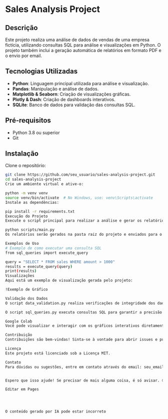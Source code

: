 # Sales Analysis Project

## Descrição
Este projeto realiza uma análise de dados de vendas de uma empresa fictícia, utilizando consultas SQL para análise e visualizações em Python. O projeto também inclui a geração automática de relatórios em formato PDF e o envio por email.

## Tecnologias Utilizadas
- **Python**: Linguagem principal utilizada para análise e visualização.
- **Pandas**: Manipulação e análise de dados.
- **Matplotlib & Seaborn**: Criação de visualizações gráficas.
- **Plotly & Dash**: Criação de dashboards interativos.
- **SQLite**: Banco de dados para validação das consultas SQL.

## Pré-requisitos
- Python 3.8 ou superior
- Git

## Instalação
Clone o repositório:
```bash
git clone https://github.com/seu_usuario/sales-analysis-project.git
cd sales-analysis-project
Crie um ambiente virtual e ative-o:

python -m venv venv
source venv/bin/activate  # No Windows, use: venv\Scripts\activate
Instale as dependências:

pip install -r requirements.txt
Execução do Projeto
Execute o script principal para realizar a análise e gerar os relatórios:

python scripts/main.py
Os relatórios serão gerados na pasta raiz do projeto e enviados para o email configurado.

Exemplos de Uso
# Exemplo de como executar uma consulta SQL
from sql_queries import execute_query

query = "SELECT * FROM sales WHERE amount > 1000"
results = execute_query(query)
print(results)
Visualizações
Aqui está um exemplo de visualização gerada pelo projeto:

!Exemplo de Gráfico

Validação dos Dados
O script data_validation.py realiza verificações de integridade dos dados, como verificação de valores nulos e duplicatas.

O script sql_queries.py executa consultas SQL para garantir a precisão das análises.

Google Colab
Você pode visualizar e interagir com os gráficos interativos diretamente no Google Colab: Link para o Google Colab

Contribuição
Contribuições são bem-vindas! Sinta-se à vontade para abrir issues e pull requests.

Licença
Este projeto está licenciado sob a Licença MIT.

Contato
Para dúvidas ou sugestões, entre em contato através do email: seu_email@dominio.com


Espero que isso ajude! Se precisar de mais alguma coisa, é só avisar. 😊

Editar em Pages




O conteúdo gerado por IA pode estar incorreto